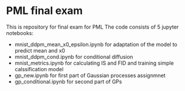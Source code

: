 # PML final exam
This is repository for final exam for PML 
The code consists of 5 jupyter notebooks:
- mnist_ddpm_mean_x0_epsilon.ipynb for adaptation of the model to predict mean and x0
- mnist_ddpm_cond.ipynb for conditional diffusion
- mnist_metrics.ipynb for calculating IS and FID and training simple calssification model
- gp_new.ipynb for first part of Gaussian processes assignmnet
- gp_conditional.ipynb for second part of GPs 
